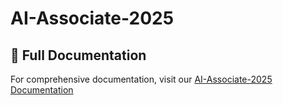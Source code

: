 # AI-Associate-2025

## 📖 Full Documentation
For comprehensive documentation, visit our [AI-Associate-2025 Documentation](https://deepwiki.com/Aadya-Madankar/AI-Associate-2025/1-xeno-live-overview)

